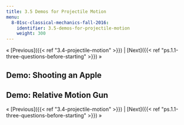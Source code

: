 ```yaml
---
title: 3.5 Demos for Projectile Motion
menu:
  8-01sc-classical-mechanics-fall-2016:
    identifier: 3.5-demos-for-projectile-motion
    weight: 300
---
```

« [Previous]({{< ref "3.4-projectile-motion" >}}) | [Next]({{< ref "ps.1.1-three-questions-before-starting" >}}) »

Demo: Shooting an Apple
-----------------------

Demo: Relative Motion Gun
-------------------------

« [Previous]({{< ref "3.4-projectile-motion" >}}) | [Next]({{< ref "ps.1.1-three-questions-before-starting" >}}) »